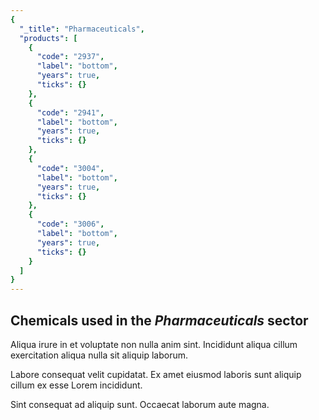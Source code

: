 ```yaml
---
{
  "_title": "Pharmaceuticals",
  "products": [
    {
      "code": "2937",
      "label": "bottom",
      "years": true,
      "ticks": {}
    },
    {
      "code": "2941",
      "label": "bottom",
      "years": true,
      "ticks": {}
    },
    {
      "code": "3004",
      "label": "bottom",
      "years": true,
      "ticks": {}
    },
    {
      "code": "3006",
      "label": "bottom",
      "years": true,
      "ticks": {}
    }
  ]
}
---
```


## Chemicals used in the _Pharmaceuticals_ sector

Aliqua irure in et voluptate non nulla anim sint. Incididunt aliqua cillum exercitation aliqua nulla sit aliquip laborum.

Labore consequat velit cupidatat. Ex amet eiusmod laboris sunt aliquip cillum ex esse Lorem incididunt.

Sint consequat ad aliquip sunt. Occaecat laborum aute magna.